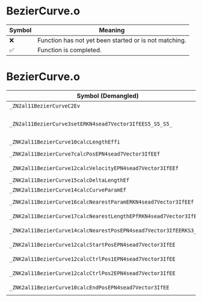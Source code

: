 # BezierCurve.o
| Symbol | Meaning 
| ------------- | ------------- 
| :x: | Function has not yet been started or is not matching. 
| :white_check_mark: | Function is completed. 


# BezierCurve.o
| Symbol (Demangled) | Symbol (Mangled) | Decompiled? |
| ------------- |  ------------- | ------------- |
| `_ZN2al11BezierCurveC2Ev` | `al::BezierCurve::BezierCurve(void)` | :white_check_mark: |
| `_ZN2al11BezierCurve3setERKN4sead7Vector3IfEES5_S5_S5_` | `al::BezierCurve::set(sead::Vector3<float> const&,sead::Vector3<float> const&,sead::Vector3<float> const&,sead::Vector3<float> const&)` | :white_check_mark: |
| `_ZNK2al11BezierCurve10calcLengthEffi` | `al::BezierCurve::calcLength(float,float,int)const` | :white_check_mark: |
| `_ZNK2al11BezierCurve7calcPosEPN4sead7Vector3IfEEf` | `al::BezierCurve::calcPos(sead::Vector3<float> *,float)const` | :white_check_mark: |
| `_ZNK2al11BezierCurve12calcVelocityEPN4sead7Vector3IfEEf` | `al::BezierCurve::calcVelocity(sead::Vector3<float> *,float)const` | :white_check_mark: |
| `_ZNK2al11BezierCurve15calcDeltaLengthEf` | `al::BezierCurve::calcDeltaLength(float)const` | :white_check_mark: |
| `_ZNK2al11BezierCurve14calcCurveParamEf` | `al::BezierCurve::calcCurveParam(float)const` | :white_check_mark: |
| `_ZNK2al11BezierCurve16calcNearestParamERKN4sead7Vector3IfEEf` | `al::BezierCurve::calcNearestParam(sead::Vector3<float> const&,float)const` | :white_check_mark: |
| `_ZNK2al11BezierCurve17calcNearestLengthEPfRKN4sead7Vector3IfEEff` | `al::BezierCurve::calcNearestLength(float *,sead::Vector3<float> const&,float,float)const` | :white_check_mark: |
| `_ZNK2al11BezierCurve14calcNearestPosEPN4sead7Vector3IfEERKS3_f` | `al::BezierCurve::calcNearestPos(sead::Vector3<float> *,sead::Vector3<float> const&,float)const` | :white_check_mark: |
| `_ZNK2al11BezierCurve12calcStartPosEPN4sead7Vector3IfEE` | `al::BezierCurve::calcStartPos(sead::Vector3<float> *)const` | :white_check_mark: |
| `_ZNK2al11BezierCurve12calcCtrlPos1EPN4sead7Vector3IfEE` | `al::BezierCurve::calcCtrlPos1(sead::Vector3<float> *)const` | :white_check_mark: |
| `_ZNK2al11BezierCurve12calcCtrlPos2EPN4sead7Vector3IfEE` | `al::BezierCurve::calcCtrlPos2(sead::Vector3<float> *)const` | :white_check_mark: |
| `_ZNK2al11BezierCurve10calcEndPosEPN4sead7Vector3IfEE` | `al::BezierCurve::calcEndPos(sead::Vector3<float> *)const` | :white_check_mark: |
